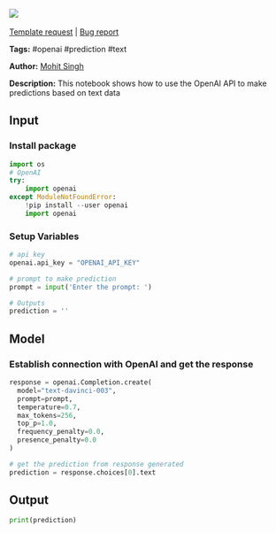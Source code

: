 <a href="https://app.naas.ai/user-redirect/naas/downloader?url=https://raw.githubusercontent.com/jupyter-naas/awesome-notebooks/master/OpenAI/OpenAI_Generate_text_based_prediction.ipynb" target="_parent"><img src="https://naasai-public.s3.eu-west-3.amazonaws.com/open_in_naas.svg"/></a><br><br><a href="https://github.com/jupyter-naas/awesome-notebooks/issues/new?assignees=&labels=&template=template-request.md&title=Tool+-+Action+of+the+notebook+">Template request</a> | <a href="https://github.com/jupyter-naas/awesome-notebooks/issues/new?assignees=&labels=bug&template=bug_report.md&title=OpenAI+-+Generate+text+based+prediction:+Error+short+description">Bug report</a>

**Tags:** #openai #prediction #text

**Author:** [Mohit Singh](https://www.linkedin.com/in/mohwits/)

**Description:** This notebook shows how to use the OpenAI API to make predictions based on text data

## Input

### Install package


```python
import os
# OpenAI
try:
    import openai
except ModuleNotFoundError:
    !pip install --user openai
    import openai
```

### Setup Variables


```python
# api key
openai.api_key = "OPENAI_API_KEY"

# prompt to make prediction
prompt = input('Enter the prompt: ')

# Outputs
prediction = ''
```

## Model

### Establish connection with OpenAI and get the response


```python
response = openai.Completion.create(
  model="text-davinci-003",
  prompt=prompt,
  temperature=0.7,
  max_tokens=256,
  top_p=1.0,
  frequency_penalty=0.0,
  presence_penalty=0.0
)
```


```python
# get the prediction from response generated
prediction = response.choices[0].text
```

## Output


```python
print(prediction)
```
